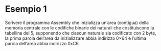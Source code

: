 # Esempio 1
Scrivere il programma Assembly che inizializza un’area (contigua) della memoria centrale con le codifiche binarie dei naturali che costituiscono la tabellina del 5, supponendo che ciascun naturale sia codificato con 2 byte, la prima parola dell’area da inizializzare abbia indirizzo 0×64 e l’ultima parola dell’area abbia indirizzo 0xC6.
